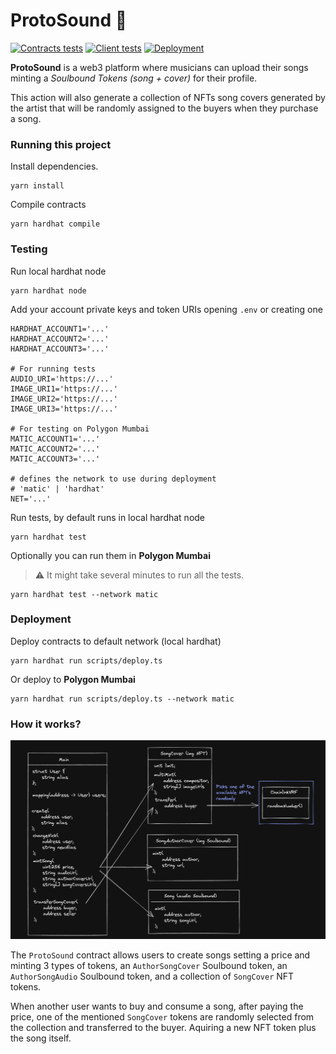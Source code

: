 # ProtoSound 🎵
[![Contracts tests](https://github.com/MCarlomagno/ProtoSound/actions/workflows/contracts.yml/badge.svg)](https://github.com/MCarlomagno/ProtoSound/actions/workflows/contracts.yml)
[![Client tests](https://github.com/MCarlomagno/ProtoSound/actions/workflows/client.yml/badge.svg)](https://github.com/MCarlomagno/ProtoSound/actions/workflows/client.yml)
[![Deployment](https://github.com/MCarlomagno/ProtoSound/actions/workflows/pages/pages-build-deployment/badge.svg)](https://github.com/MCarlomagno/ProtoSound/actions/workflows/pages/pages-build-deployment)

**ProtoSound** is a web3 platform where musicians can upload their songs minting a *Soulbound Tokens (song + cover)* for their profile.

This action will also generate a collection of NFTs song covers generated by the artist that will be randomly assigned to the buyers when they purchase a song.

### Running this project

Install dependencies.

```shell
yarn install
```

Compile contracts

```shell
yarn hardhat compile
```

### Testing

Run local hardhat node

```shell
yarn hardhat node
```

Add your account private keys and token URIs opening `.env` or creating one

```shell
HARDHAT_ACCOUNT1='...'
HARDHAT_ACCOUNT2='...'
HARDHAT_ACCOUNT3='...'

# For running tests
AUDIO_URI='https://...'
IMAGE_URI1='https://...'
IMAGE_URI2='https://...'
IMAGE_URI3='https://...'

# For testing on Polygon Mumbai
MATIC_ACCOUNT1='...'
MATIC_ACCOUNT2='...'
MATIC_ACCOUNT3='...'

# defines the network to use during deployment
# 'matic' | 'hardhat'
NET='...'
```

Run tests, by default runs in local hardhat node

```shell
yarn hardhat test
```

Optionally you can run them in **Polygon Mumbai**
> :warning: It might take several minutes to run all the tests.

```shell
yarn hardhat test --network matic
```

### Deployment

Deploy contracts to default network (local hardhat)

```shell
yarn hardhat run scripts/deploy.ts 
```

Or deploy to **Polygon Mumbai** 

```shell
yarn hardhat run scripts/deploy.ts --network matic
```

### How it works?

<div align="center">
<img src="https://raw.githubusercontent.com/MCarlomagno/ProtoSound/main/docs/contracts.png" alt="Contracts"/>
</div>

The `ProtoSound` contract allows users to create songs setting a price and minting 3 types of tokens, an `AuthorSongCover` Soulbound token, an `AuthorSongAudio` Soulbound token, and a collection of `SongCover` NFT tokens. 

When another user wants to buy and consume a song, after paying the price, one of the mentioned `SongCover` tokens are randomly selected from the collection and transferred to the buyer. Aquiring a new NFT token plus the song itself.

